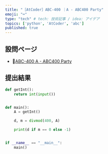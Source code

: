 ```yaml
---
title: "［AtCoder］ABC-400 ｜A - ABC400 Party"
emoji: "⌨️"
type: "tech" # tech: 技術記事 / idea: アイデア
topics: ['python', 'AtCoder', 'abc']
published: true
---
```


## 設問ページ

- 🔗[ABC-400 A - ABC400 Party](https://atcoder.jp/contests/abc400/tasks/abc400_a)

## 提出結果

```python
def getInt():
    return int(input())


def main():
    A = getInt()

    d, m = divmod(400, A)

    print(d if m == 0 else -1)


if __name__ == "__main__":
    main()
```
